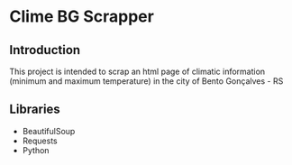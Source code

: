 # Clime BG Scrapper

## Introduction
This project is intended to scrap an html page of climatic information (minimum and maximum temperature) in the city of Bento Gonçalves - RS

## Libraries
* BeautifulSoup
* Requests
* Python
